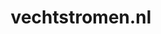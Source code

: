 ---
layout: post
title:  "vechtstromen.nl"
internal_url:  "/data/vechtstromen.nl.html"
categories: dutchgov
---